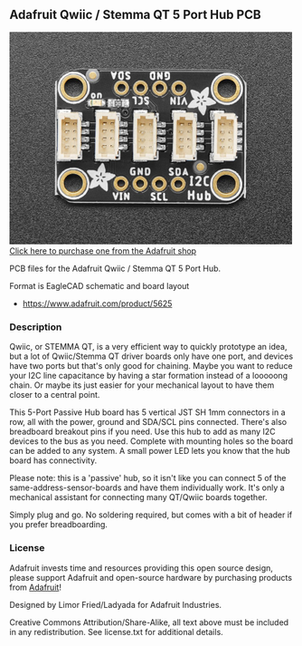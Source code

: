 ## Adafruit Qwiic / Stemma QT 5 Port Hub PCB

<a href="http://www.adafruit.com/products/5625"><img src="assets/5625-03.jpg?raw=true" width="500px"><br/>
Click here to purchase one from the Adafruit shop</a>

PCB files for the Adafruit Qwiic / Stemma QT 5 Port Hub. 

Format is EagleCAD schematic and board layout
* https://www.adafruit.com/product/5625

### Description

Qwiic, or STEMMA QT, is a very efficient way to quickly prototype an idea, but a lot of Qwiic/Stemma QT driver boards only have one port, and devices have two ports but that's only good for chaining. Maybe you want to reduce your I2C line capacitance by having a star formation instead of a looooong chain. Or maybe its just easier for your mechanical layout to have them closer to a central point. 

This 5-Port Passive Hub board has 5 vertical JST SH 1mm connectors in a row, all with the power, ground and SDA/SCL pins connected. There's also breadboard breakout pins if you need. Use this hub to add as many I2C devices to the bus as you need. Complete with mounting holes so the board can be added to any system. A small power LED lets you know that the hub board has connectivity.

Please note: this is a 'passive' hub, so it isn't like you can connect 5 of the same-address-sensor-boards and have them individually work. It's only a mechanical assistant for connecting many QT/Qwiic boards together.

Simply plug and go. No soldering required, but comes with a bit of header if you prefer breadboarding.

### License

Adafruit invests time and resources providing this open source design, please support Adafruit and open-source hardware by purchasing products from [Adafruit](https://www.adafruit.com)!

Designed by Limor Fried/Ladyada for Adafruit Industries.

Creative Commons Attribution/Share-Alike, all text above must be included in any redistribution. 
See license.txt for additional details.
